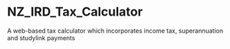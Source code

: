 # NZ_IRD_Tax_Calculator
A web-based tax calculator which incorporates income tax, superannuation and studylink payments
